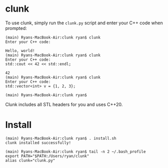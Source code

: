 # clunk
To use clunk, simply run the `clunk.py` script and enter your C++ code when prompted:

```
(main) Ryans-MacBook-Air:clunk ryan$ clunk
Enter your C++ code:

Hello, world!
(main) Ryans-MacBook-Air:clunk ryan$ clunk
Enter your C++ code:
std::cout << 42 << std::endl;

42
(main) Ryans-MacBook-Air:clunk ryan$ clunk
Enter your C++ code:
std::vector<int> v = {1, 2, 3};

(main) Ryans-MacBook-Air:clunk ryan$
```

Clunk includes all STL headers for you and uses C++20.

# Install
```
(main) Ryans-MacBook-Air:clunk ryan$ . install.sh
clunk installed successfully!
```
```
(main) Ryans-MacBook-Air:clunk ryan$ tail -n 2 ~/.bash_profile
export PATH="$PATH:/Users/ryan/clunk"
alias clunk="clunk.py"
```
